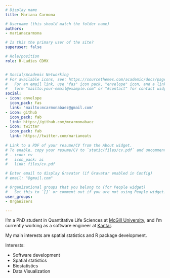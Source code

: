 ```yaml
---
# Display name
title: Mariana Carmona

# Username (this should match the folder name)
authors:
- marianacarmona

# Is this the primary user of the site?
superuser: false

# Role/position
role: R-Ladies CDMX


# Social/Academic Networking
# For available icons, see: https://sourcethemes.com/academic/docs/page-builder/#icons
#   For an email link, use "fas" icon pack, "envelope" icon, and a link in the
#   form "mailto:your-email@example.com" or "#contact" for contact widget.
social:
- icon: envelope
  icon_pack: fas
  link: 'mailto:mcarmonabaez@gmail.com'
- icon: github
  icon_pack: fab
  link: https://github.com/mcarmonabaez 
- icon: twitter
  icon_pack: fab
  link: https://twitter.com/marianeats
  
# Link to a PDF of your resume/CV from the About widget.
# To enable, copy your resume/CV to `static/files/cv.pdf` and uncomment the lines below.
# - icon: cv
#   icon_pack: ai
#   link: files/cv.pdf

# Enter email to display Gravatar (if Gravatar enabled in Config)
# email: "@gmail.com"

# Organizational groups that you belong to (for People widget)
#   Set this to `[]` or comment out if you are not using People widget.
user_groups:
- Organizers

---
```



I’m a PhD student in Quantitative Life Sciences at [McGill University](https://www.mcgill.ca/qls/), and I’m currently working as a software engineer at [Kantar]( https://www.kantar.com/about). 

My main interests are spatial statistics and R package development.

Interests:
- Software development
- Spatial statistics
- Biostatistics
- Data Visualization
